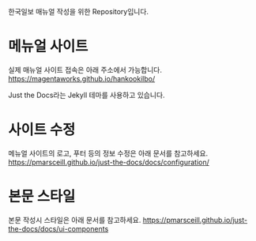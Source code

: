 한국일보 매뉴얼 작성을 위한 Repository입니다.

# 메뉴얼 사이트
실제 매뉴얼 사이트 접속은 아래 주소에서 가능합니다.
https://magentaworks.github.io/hankookilbo/

Just the Docs라는 Jekyll 테마를 사용하고 있습니다.

# 사이트 수정
메뉴얼 사이트의 로고, 푸터 등의 정보 수정은 아래 문서를 참고하세요.
https://pmarsceill.github.io/just-the-docs/docs/configuration/

# 본문 스타일
본문 작성시 스타일은 아래 문서를 참고하세요.
https://pmarsceill.github.io/just-the-docs/docs/ui-components
